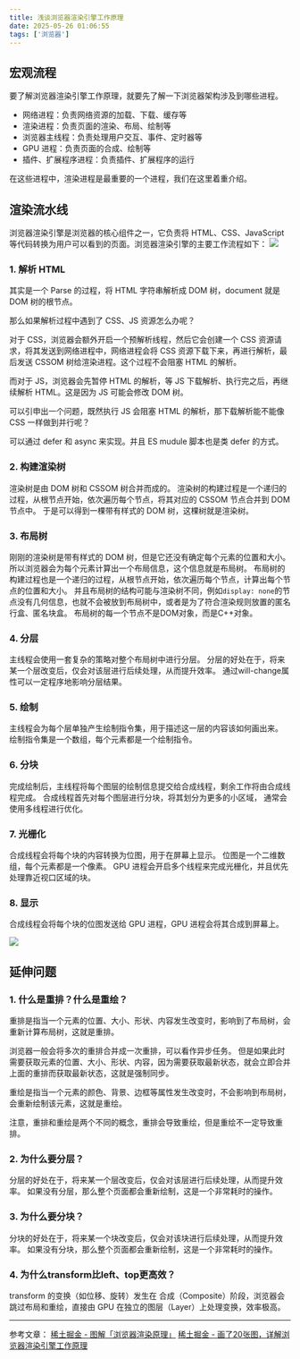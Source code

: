 ```yaml
---
title: 浅谈浏览器渲染引擎工作原理
date: 2025-05-26 01:06:55
tags: ['浏览器']
---
```


## 宏观流程

要了解浏览器渲染引擎工作原理，就要先了解一下浏览器架构涉及到哪些进程。

- 网络进程：负责网络资源的加载、下载、缓存等
- 渲染进程：负责页面的渲染、布局、绘制等
- 浏览器主线程：负责处理用户交互、事件、定时器等
- GPU 进程：负责页面的合成、绘制等
- 插件、扩展程序进程：负责插件、扩展程序的运行

在这些进程中，渲染进程是最重要的一个进程，我们在这里着重介绍。

## 渲染流水线

浏览器渲染引擎是浏览器的核心组件之一，它负责将 HTML、CSS、JavaScript 等代码转换为用户可以看到的页面。浏览器渲染引擎的主要工作流程如下：
   ![](https://p3-juejin.byteimg.com/tos-cn-i-k3u1fbpfcp/481e0044d6574751863c37340b99d0de~tplv-k3u1fbpfcp-zoom-in-crop-mark:1512:0:0:0.awebp)

### 1. 解析 HTML

其实是一个 Parse 的过程，将 HTML 字符串解析成 DOM 树，document 就是 DOM 树的根节点。

那么如果解析过程中遇到了 CSS、JS 资源怎么办呢？

对于 CSS，浏览器会额外开启一个预解析线程，然后它会创建一个 CSS 资源请求，将其发送到网络进程中，网络进程会将 CSS 资源下载下来，再进行解析，最后发送 CSSOM 树给渲染进程。这个过程不会阻塞 HTML 的解析。

而对于 JS，浏览器会先暂停 HTML 的解析，等 JS 下载解析、执行完之后，再继续解析 HTML。这是因为 JS 可能会修改 DOM 树。

可以引申出一个问题，既然执行 JS 会阻塞 HTML 的解析，那下载解析能不能像 CSS 一样做到并行呢？

可以通过 defer 和 async 来实现。并且 ES mudule 脚本也是类 defer 的方式。

### 2. 构建渲染树

渲染树是由 DOM 树和 CSSOM 树合并而成的。
渲染树的构建过程是一个递归的过程，从根节点开始，依次遍历每个节点，将其对应的 CSSOM 节点合并到 DOM 节点中。
于是可以得到一棵带有样式的 DOM 树，这棵树就是渲染树。

### 3. 布局树
刚刚的渲染树是带有样式的 DOM 树，但是它还没有确定每个元素的位置和大小。
所以浏览器会为每个元素计算出一个布局信息，这个信息就是布局树。
布局树的构建过程也是一个递归的过程，从根节点开始，依次遍历每个节点，计算出每个节点的位置和大小。
并且布局树的结构可能与渲染树不同，例如`display: none`的节点没有几何信息，也就不会被放到布局树中，或者是为了符合渲染规则放置的匿名行盒、匿名块盒。
布局树的每一个节点不是DOM对象，而是C++对象。

### 4. 分层
主线程会使用一套复杂的策略对整个布局树中进行分层。
分层的好处在于，将来某一个层改变后，仅会对该层进行后续处理，从而提升效率。
通过will-change属性可以一定程序地影响分层结果。

### 5. 绘制
主线程会为每个层单独产生绘制指令集，用于描述这一层的内容该如何画出来。
绘制指令集是一个数组，每个元素都是一个绘制指令。

### 6. 分块
完成绘制后，主线程将每个图层的绘制信息提交给合成线程，剩余工作将由合成线程完成。
合成线程首先对每个图层进行分块，将其划分为更多的小区域， 通常会使用多线程进行优化。

### 7. 光栅化
合成线程会将每个块的内容转换为位图，用于在屏幕上显示。
位图是一个二维数组，每个元素都是一个像素。
GPU 进程会开启多个线程来完成光栅化，并且优先处理靠近视口区域的块。

### 8. 显示
合成线程会将每个块的位图发送给 GPU 进程，GPU 进程会将其合成到屏幕上。

![](https://p3-juejin.byteimg.com/tos-cn-i-k3u1fbpfcp/690233ec97604ad2826f9ceaa6926bae~tplv-k3u1fbpfcp-zoom-in-crop-mark:1512:0:0:0.awebp?)

## 延伸问题
### 1. 什么是重排？什么是重绘？
重排是指当一个元素的位置、大小、形状、内容发生改变时，影响到了布局树，会重新计算布局树，这就是重排。

浏览器一般会将多次的重排合并成一次重排，可以看作异步任务。
但是如果此时需要获取元素的位置、大小、形状、内容，因为需要获取最新状态，就会立即合并上面的重排而获取最新状态，这就是强制同步。

重绘是指当一个元素的颜色、背景、边框等属性发生改变时，不会影响到布局树，会重新绘制该元素，这就是重绘。

注意，重排和重绘是两个不同的概念，重排会导致重绘，但是重绘不一定导致重排。

### 2. 为什么要分层？
分层的好处在于，将来某一个层改变后，仅会对该层进行后续处理，从而提升效率。
如果没有分层，那么整个页面都会重新绘制，这是一个非常耗时的操作。

### 3. 为什么要分块？
分块的好处在于，将来某一个块改变后，仅会对该块进行后续处理，从而提升效率。
如果没有分块，那么整个页面都会重新绘制，这是一个非常耗时的操作。

### 4. 为什么transform比left、top更高效？
transform 的变换（如位移、旋转）发生在 合成（Composite）阶段，浏览器会跳过布局和重绘，直接由 GPU 在独立的图层（Layer）上处理变换，效率极高。

---
参考文章：
[稀土掘金 - 图解「浏览器渲染原理」](https://juejin.cn/post/7262263050102095929?searchId=20250526010359253C0336CA70791D4788)
[稀土掘金 - 画了20张图，详解浏览器渲染引擎工作原理](https://juejin.cn/post/7018358245785862151?searchId=20250526010359253C0336CA70791D4788#heading-3)